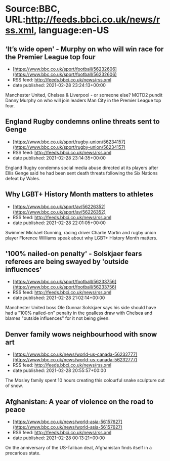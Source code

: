 # Source:BBC, URL:http://feeds.bbci.co.uk/news/rss.xml, language:en-US

## ‘It’s wide open' - Murphy on who will win race for the Premier League top four
 - [https://www.bbc.co.uk/sport/football/56232606](https://www.bbc.co.uk/sport/football/56232606)
 - RSS feed: http://feeds.bbci.co.uk/news/rss.xml
 - date published: 2021-02-28 23:24:13+00:00

Manchester United, Chelsea & Liverpool - or someone else? MOTD2 pundit Danny Murphy on who will join leaders Man City in the Premier League top four.

## England Rugby condemns online threats sent to Genge
 - [https://www.bbc.co.uk/sport/rugby-union/56234157](https://www.bbc.co.uk/sport/rugby-union/56234157)
 - RSS feed: http://feeds.bbci.co.uk/news/rss.xml
 - date published: 2021-02-28 23:14:35+00:00

England Rugby condemns social media abuse directed at its players after Ellis Genge said he had been sent death threats following the Six Nations defeat by Wales.

## Why LGBT+ History Month matters to athletes
 - [https://www.bbc.co.uk/sport/av/56226352](https://www.bbc.co.uk/sport/av/56226352)
 - RSS feed: http://feeds.bbci.co.uk/news/rss.xml
 - date published: 2021-02-28 22:01:05+00:00

Swimmer Michael Gunning, racing driver Charlie Martin and rugby union player Florence Williams speak about why LGBT+ History Month matters.

## '100% nailed-on penalty' - Solskjaer fears referees are being swayed by 'outside influences'
 - [https://www.bbc.co.uk/sport/football/56233756](https://www.bbc.co.uk/sport/football/56233756)
 - RSS feed: http://feeds.bbci.co.uk/news/rss.xml
 - date published: 2021-02-28 21:02:14+00:00

Manchester United boss Ole Gunnar Solskjaer says his side should have had a "100% nailed-on" penalty in the goalless draw with Chelsea and blames "outside influences" for it not being given.

## Denver family wows neighbourhood with snow art
 - [https://www.bbc.co.uk/news/world-us-canada-56232777](https://www.bbc.co.uk/news/world-us-canada-56232777)
 - RSS feed: http://feeds.bbci.co.uk/news/rss.xml
 - date published: 2021-02-28 20:55:57+00:00

The Mosley family spent 10 hours creating this colourful snake sculpture out of snow.

## Afghanistan: A year of violence on the road to peace
 - [https://www.bbc.co.uk/news/world-asia-56157627](https://www.bbc.co.uk/news/world-asia-56157627)
 - RSS feed: http://feeds.bbci.co.uk/news/rss.xml
 - date published: 2021-02-28 00:13:21+00:00

On the anniversary of the US-Taliban deal, Afghanistan finds itself in a precarious state.

